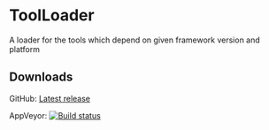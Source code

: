 # ToolLoader
A loader for the tools which depend on given framework version and platform

## Downloads
GitHub: [Latest release](https://github.com/wwh1004/ToolLoader/releases/latest/download/ToolLoader.zip)

AppVeyor: [![Build status](https://ci.appveyor.com/api/projects/status/wxe8omc4iqb0v7ye?svg=true)](https://ci.appveyor.com/project/wwh1004/toolloader)
